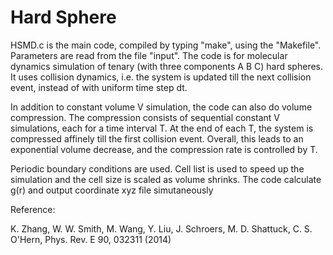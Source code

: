 # Hard Sphere

HSMD.c is the main code,
compiled by typing "make", using the "Makefile".
Parameters are read from the file "input".
The code is for molecular dynamics simulation of tenary (with three components A B C) hard spheres.
It uses collision dynamics, i.e. the system is updated till the next collision event, instead of with uniform time step dt.

In addition to constant volume V simulation, the code can also do volume compression. 
The compression consists of sequential constant V simulations, each for a time interval T. 
At the end of each T, the system is compressed affinely till the first collision event. 
Overall, this leads to an exponential volume decrease, and the compression rate is controlled by T.

Periodic boundary conditions are used.
Cell list is used to speed up the simulation and the cell size is scaled as volume shrinks.
The code calculate g(r) and output coordinate xyz file simutaneously 

Reference:

K. Zhang, W. W. Smith, M. Wang, Y. Liu, J. Schroers, M. D. Shattuck, C. S. O'Hern, Phys. Rev. E 90, 032311 (2014) 
